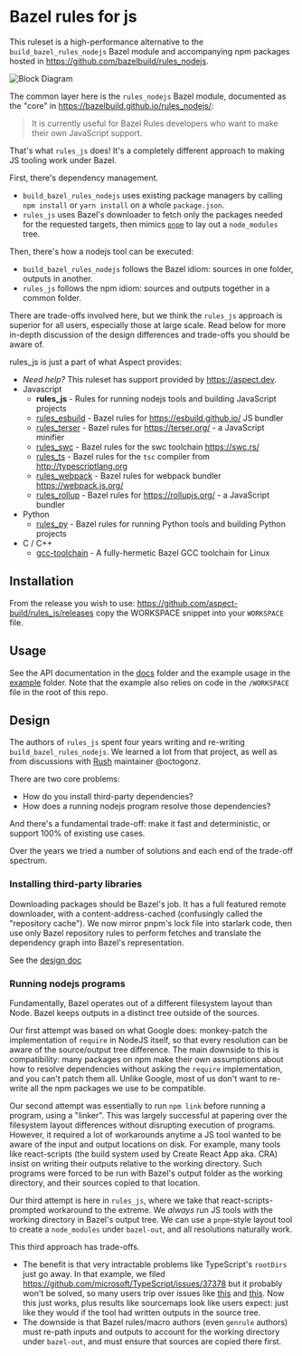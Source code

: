 # Bazel rules for js

This ruleset is a high-performance alternative to the `build_bazel_rules_nodejs` Bazel module and
accompanying npm packages hosted in https://github.com/bazelbuild/rules_nodejs.

![Block Diagram](./block_diagram.svg)

The common layer here is the `rules_nodejs` Bazel module, documented as the "core" in
https://bazelbuild.github.io/rules_nodejs/:

> It is currently useful for Bazel Rules developers who want to make their own JavaScript support.

That's what `rules_js` does! It's a completely different approach to making JS tooling work under Bazel.

First, there's dependency management.

-   `build_bazel_rules_nodejs` uses existing package managers by calling `npm install` or `yarn install` on a whole `package.json`.
-   `rules_js` uses Bazel's downloader to fetch only the packages needed for the requested targets, then mimics [`pnpm`](https://pnpm.io/) to lay out a `node_modules` tree.

Then, there's how a nodejs tool can be executed:

-   `build_bazel_rules_nodejs` follows the Bazel idiom: sources in one folder, outputs in another.
-   `rules_js` follows the npm idiom: sources and outputs together in a common folder.

There are trade-offs involved here, but we think the `rules_js` approach is superior for all users,
especially those at large scale. Read below for more in-depth discussion of the design differences
and trade-offs you should be aware of.

rules_js is just a part of what Aspect provides:

-   _Need help?_ This ruleset has support provided by https://aspect.dev.
-   Javascript
    -   **rules_js** - Rules for running nodejs tools and building JavaScript projects
    -   [rules_esbuild](https://github.com/aspect-build/rules_esbuild) - Bazel rules for <https://esbuild.github.io/> JS bundler
    -   [rules_terser](https://github.com/aspect-build/rules_terser) - Bazel rules for <https://terser.org/> - a JavaScript minifier
    -   [rules_swc](https://github.com/aspect-build/rules_swc) - Bazel rules for the swc toolchain <https://swc.rs/>
    -   [rules_ts](https://github.com/aspect-build/rules_ts) - Bazel rules for the `tsc` compiler from <http://typescriptlang.org>
    -   [rules_webpack](https://github.com/aspect-build/rules_webpack) - Bazel rules for webpack bundler <https://webpack.js.org/>
    -   [rules_rollup](https://github.com/aspect-build/rules_rollup) - Bazel rules for <https://rollupjs.org/> - a JavaScript bundler
-   Python
    -   [rules_py](https://github.com/aspect-build/rules_py) - Bazel rules for running Python tools and building Python projects
-   C / C++
    -   [gcc-toolchain](https://github.com/aspect-build/gcc-toolchain) - A fully-hermetic Bazel GCC toolchain for Linux

## Installation

From the release you wish to use:
<https://github.com/aspect-build/rules_js/releases>
copy the WORKSPACE snippet into your `WORKSPACE` file.

## Usage

See the API documentation in the [docs](docs/) folder and the example usage in the [example](example/) folder.
Note that the example also relies on code in the `/WORKSPACE` file in the root of this repo.

## Design

The authors of `rules_js` spent four years writing and re-writing `build_bazel_rules_nodejs`.
We learned a lot from that project, as well as from discussions with [Rush](https://rushjs.io/) maintainer @octogonz.

There are two core problems:

-   How do you install third-party dependencies?
-   How does a running nodejs program resolve those dependencies?

And there's a fundamental trade-off: make it fast and deterministic, or support 100% of existing use cases.

Over the years we tried a number of solutions and each end of the trade-off spectrum.

### Installing third-party libraries

Downloading packages should be Bazel's job. It has a full featured remote downloader, with a content-address-cached (confusingly called the "repository cache"). We now mirror pnpm's lock file
into starlark code, then use only Bazel repository rules to perform fetches and translate the
dependency graph into Bazel's representation.

See the [design doc](https://hackmd.io/gu2Nj0TKS068LKAf8KanuA)

### Running nodejs programs

Fundamentally, Bazel operates out of a different filesystem layout than Node.
Bazel keeps outputs in a distinct tree outside of the sources.

Our first attempt was based on what Google does: monkey-patch the implementation of `require` in
NodeJS itself, so that every resolution can be aware of the source/output tree difference.
The main downside to this is compatibility: many packages on npm make their own assumptions about
how to resolve dependencies without asking the `require` implementation, and you can't patch them all.
Unlike Google, most of us don't want to re-write all the npm packages we use to be compatible.

Our second attempt was essentially to run `npm link` before running a program, using a "linker".
This was largely successful at papering over the filesystem layout differences without disrupting
execution of programs. However, it required a lot of workarounds anytime a JS tool wanted to be
aware of the input and output locations on disk. For example, many tools like react-scripts (the
build system used by Create React App aka. CRA) insist on writing their outputs relative to the
working directory. Such programs were forced to be run with Bazel's output folder as the working
directory, and their sources copied to that location.

Our third attempt is here in `rules_js`, where we take that react-scripts-prompted workaround to the
extreme. We _always_ run JS tools with the working directory in Bazel's output tree.
We can use a `pnpm`-style layout tool to create a `node_modules` under `bazel-out`, and all resolutions
naturally work.

This third approach has trade-offs.

-   The benefit is that very intractable problems like TypeScript's `rootDirs` just go away.
    In that example, we filed https://github.com/microsoft/TypeScript/issues/37378 but it probably
    won't be solved, so many users trip over issues like
    [this](https://github.com/bazelbuild/rules_nodejs/issues/3423) and
    [this](https://github.com/bazelbuild/rules_nodejs/issues/3421). Now this just works, plus results like sourcemaps look like users expect: just like they would if the tool had written outputs in the source tree.
-   The downside is that Bazel rules/macro authors (even `genrule` authors) must re-path
    inputs and outputs to account for the working directory under `bazel-out`,
    and must ensure that sources are copied there first.
